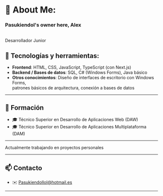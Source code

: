 # 💫 About Me:
### Pasukiendol's owner here, Alex<br>
<br>Desarrollador Junior<br>

## 🧰 Tecnologías y herramientas:
- **Frontend**: HTML, CSS, JavaScript, TypeScript (con Next.js)
- **Backend / Bases de datos**: SQL, C# (Windows Forms), Java básico
- **Otros conocimientos**: Diseño de interfaces de escritorio con Windows Forms, <br>patrones básicos de arquitectura, conexión a bases de datos

---

## 💼 Formación

- 🎓 Técnico Superior en Desarrollo de Aplicaciones Web (DAW)  
- 🎓 Técnico Superior en Desarrollo de Aplicaciones Multiplataforma (DAM)

---

Actualmente trabajando en proyectos personales

---

## 📫 Contacto

- ✉️ Pasukiendollol@hotmail.es

---
